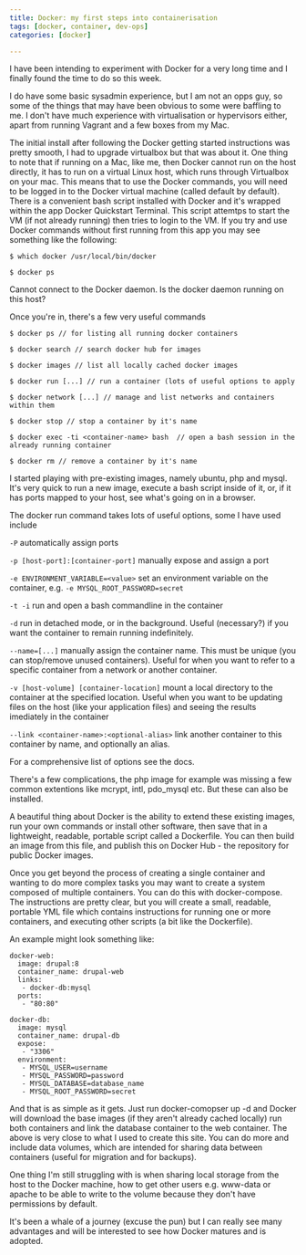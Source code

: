 ```yaml
---
title: Docker: my first steps into containerisation
tags: [docker, container, dev-ops]
categories: [docker]

---
```

I have been intending to experiment with Docker for a very long time and I finally found the time to do so this week.

I do have some basic sysadmin experience, but I am not an opps guy, so some of the things that may have been obvious to some were baffling to me. I don't have much experience with virtualisation or hypervisors either, apart from running Vagrant and a few boxes from my Mac.

The initial install after following the Docker getting started instructions was pretty smooth, I had to upgrade virtualbox but that was about it. One thing to note that if running on a Mac, like me, then Docker cannot run on the host directly, it has to run on a virtual Linux host, which runs through Virtualbox on your mac. This means that to use the Docker commands, you will need to be logged in to the Docker virtual machine (called default by default). There is a convenient bash script installed with Docker and it's wrapped within the app Docker Quickstart Terminal. This script attemtps to start the VM (if not already running) then tries to login to the VM. If you try and use Docker commands without first running from this app you may see something like the following:

`$ which docker /usr/local/bin/docker`

`$ docker ps`

Cannot connect to the Docker daemon. Is the docker daemon running on this host?

Once you're in, there's a few very useful commands

`$ docker ps // for listing all running docker containers`

`$ docker search // search docker hub for images`

`$ docker images // list all locally cached docker images`

`$ docker run [...] // run a container (lots of useful options to apply`

`$ docker network [...] // manage and list networks and containers within them`

`$ docker stop // stop a container by it's name`

`$ docker exec -ti <container-name> bash  // open a bash session in the already running container`

`$ docker rm // remove a container by it's name`

I started playing with pre-existing images, namely ubuntu, php and mysql. It's very quick to run a new image, execute a bash script inside of it, or, if it has ports mapped to your host, see what's going on in a browser.

The docker run command takes lots of useful options, some I have used include

`-P` automatically assign ports 

`-p [host-port]:[container-port]` manually expose and assign a port

`-e ENVIRONMENT_VARIABLE=<value>` set an environment variable on the container, e.g. `-e MYSQL_ROOT_PASSWORD=secret`

`-t -i` run and open a bash commandline in the container

`-d` run in detached mode, or in the background. Useful (necessary?) if you want the container to remain running indefinitely. 

`--name=[...]` manually assign the container name. This must be unique (you can stop/remove unused containers). Useful for when you want to refer to a specific container from a network or another container.

`-v [host-volume] [container-location]` mount a local directory to the container at the specified location. Useful when you want to be updating files on the host (like your application files) and seeing the results imediately in the container

`--link <container-name>:<optional-alias>` link another container to this container by name, and optionally an alias.

For a comprehensive list of options see the docs.

There's a few complications, the php image for example was missing a few common extentions like mcrypt, intl, pdo_mysql etc. But these can also be installed.

A beautiful thing about Docker is the ability to extend these existing images, run your own commands or install other software, then save that in a lightweight, readable, portable script called a Dockerfile. You can then build an image from this file, and publish this on Docker Hub - the repository for public Docker images.

Once you get beyond the process of creating a single container and wanting to do more complex tasks you may want to create a system composed of multiple containers. You can do this with docker-compose. The instructions are pretty clear, but you will create a small, readable, portable YML file which contains instructions for running one or more containers, and executing other scripts (a bit like the Dockerfile). 

An example might look something like:

```
docker-web:
  image: drupal:8
  container_name: drupal-web
  links:
   - docker-db:mysql
  ports:
   - "80:80"

docker-db:
  image: mysql
  container_name: drupal-db
  expose:
   - "3306"
  environment:
   - MYSQL_USER=username
   - MYSQL_PASSWORD=password
   - MYSQL_DATABASE=database_name
   - MYSQL_ROOT_PASSWORD=secret
```
And that is as simple as it gets. Just run docker-comopser up -d and Docker will download the base images (if they aren't already cached locally) run both containers and link the database container to the web container. The above is very close to what I used to create this site. You can do more and include data volumes, which are intended for sharing data between containers (useful for migration and for backups). 

One thing I'm still struggling with is when sharing local storage from the host to the Docker machine, how to get other users e.g. www-data or apache to be able to write to the volume because they don't have permissions by default.

It's been a whale of a journey (excuse the pun) but I can really see many advantages and will be interested to see how Docker matures and is adopted.